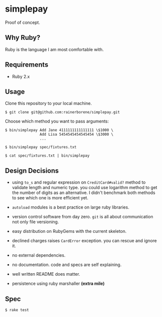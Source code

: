 # simplepay

Proof of concept.

## Why Ruby?

Ruby is the language I am most comfortable with.

## Requirements

- Ruby 2.x

## Usage

Clone this repository to your local machine.

```shell
$ git clone git@github.com:rainerborene/simplepay.git
```

Choose which method you want to pass arguments:

```shell
$ bin/simplepay Add Jane 4111111111111111 \$1000 \
                Add Lisa 5454545454545454 \$3000 \
                ...
```

```shell
$ bin/simplepay spec/fixtures.txt
```

```shell
$ cat spec/fixtures.txt | bin/simplepay
```

## Design Decisions

- using `to_s` and regular expression on `CreditCard#valid?` method to validate
  length and numeric type. you could use logarithm method to get the number of
  digits as an alternative. I didn't benchmark both methods to see which one is
  more efficient yet.

- `autoload` modules is a best practice on large ruby libraries.

- version control software from day zero. `git` is all about communication
  not only file versioning.

- easy distribution on RubyGems with the current skeleton.

- declined charges raises `CardError` exception. you can rescue and ignore it.

- no external dependencies.

- no documentation. code and specs are self explaining.

- well written README does matter.

- persistence using ruby marshaller **(extra mile)**

## Spec

```shell
$ rake test
```
